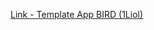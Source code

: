 [Link - Template App BIRD (1Liol)](https://github.com/1Liol/workzabbix/tree/master/zabbix-bird-bgp-zabbix-bird-bgp)
